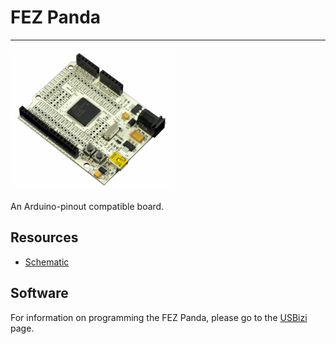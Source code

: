 # FEZ Panda
---
![FEZ Panda](images/fez-panda.jpg)

An Arduino-pinout compatible board.

## Resources
* [Schematic](http://files.ghielectronics.com/downloads/Schematics/FEZ/FEZ%20Panda%20Rev%201.2%20Schematic.pdf)

## Software

For information on programming the FEZ Panda, please go to the [USBizi](../netmf/usbizi.md) page.